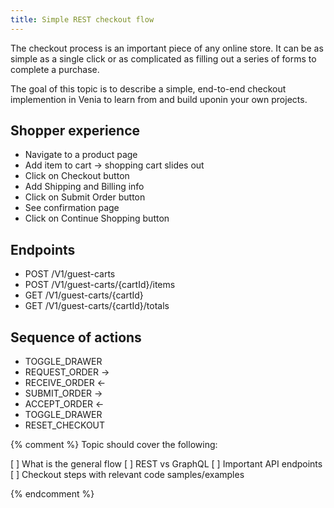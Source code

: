 ```yaml
---
title: Simple REST checkout flow
---
```


The checkout process is an important piece of any online store.
It can be as simple as a single click or as complicated as filling out a series of forms to complete a purchase.

The goal of this topic is to describe a simple, end-to-end checkout implemention in Venia to learn from and build uponin your own projects.

## Shopper experience

* Navigate to a product page
* Add item to cart -> shopping cart slides out
* Click on Checkout button
* Add Shipping and Billing info
* Click on Submit Order button
* See confirmation page
* Click on Continue Shopping button

## Endpoints

* POST /V1/guest-carts
* POST /V1/guest-carts/{cartId}/items
* GET /V1/guest-carts/{cartId}
* GET /V1/guest-carts/{cartId}/totals

## Sequence of actions

* TOGGLE_DRAWER
* REQUEST_ORDER ->
* RECEIVE_ORDER <-
* SUBMIT_ORDER ->
* ACCEPT_ORDER <-
* TOGGLE_DRAWER
* RESET_CHECKOUT


{% comment %}
Topic should cover the following:

[ ] What is the general flow
[ ] REST vs GraphQL
[ ] Important API endpoints
[ ] Checkout steps with relevant code samples/examples 

{% endcomment %}